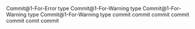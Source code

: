 Commit@1-For-Error type
Commit@1-For-Warning type
Commit@1-For-Warning type
Commit@1-For-Warning type
commit commit commit commit
commit
comit
commit
